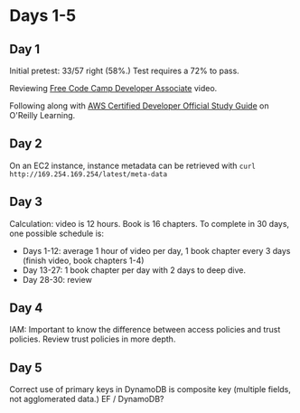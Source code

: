 # Days 1-5

## Day 1

Initial pretest: 33/57 right (58%.) Test requires a 72% to pass.

Reviewing [Free Code Camp Developer Associate](https://www.youtube.com/watch?v=RrKRN9zRBWs&t=7106s) video.

Following along with [AWS Certified Developer Official Study Guide](https://learning.oreilly.com/library/view/aws-certified-developer/9781119508199/c01.xhtml) on O'Reilly Learning.

## Day 2

On an EC2 instance, instance metadata can be retrieved with ```curl http://169.254.169.254/latest/meta-data```

## Day 3

Calculation: video is 12 hours. Book is 16 chapters. To complete in 30 days, one possible schedule is:

* Days 1-12: average 1 hour of video per day, 1 book chapter every 3 days (finish video, book chapters 1-4)
* Day 13-27: 1 book chapter per day with 2 days to deep dive.
* Day 28-30: review

## Day 4

IAM: Important to know the difference between access policies and trust policies. Review trust policies in more depth.

## Day 5

Correct use of primary keys in DynamoDB is composite key (multiple fields, not agglomerated data.)
EF / DynamoDB?
